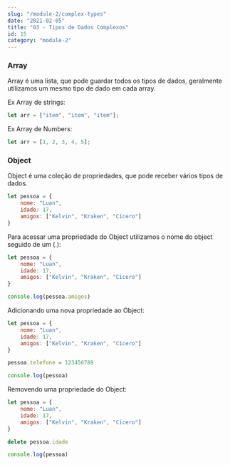 ```yaml
---
slug: "/module-2/complex-types"
date: "2021-02-05"
title: "03 - Tipos de Dados Complexos"
id: 15
category: "module-2"
---
```


### Array

Array é uma lista, que pode guardar todos os tipos de dados, geralmente utilizamos um mesmo tipo de dado em cada array.

Ex Array de strings:
```javascript
let arr = ["item", "item", "item"];
```

Ex Array de Numbers:
```javascript
let arr = [1, 2, 3, 4, 5];
```


### Object

Object é uma coleção de propriedades, que pode receber vários tipos de dados.

```javascript
let pessoa = {
    nome: "Luan",
    idade: 17,
    amigos: ["Kelvin", "Kraken", "Cícero"]
}
```

Para acessar uma propriedade do Object utilizamos o nome do object seguido de um (.):

```javascript
let pessoa = {
    nome: "Luan",
    idade: 17,
    amigos: ["Kelvin", "Kraken", "Cícero"]
}

console.log(pessoa.amigos)
```

Adicionando uma nova propriedade ao Object:

```javascript
let pessoa = {
    nome: "Luan",
    idade: 17,
    amigos: ["Kelvin", "Kraken", "Cícero"]
}

pessoa.telefone = 123456789

console.log(pessoa)

```

Removendo uma propriedade do Object:

```javascript
let pessoa = {
    nome: "Luan",
    idade: 17,
    amigos: ["Kelvin", "Kraken", "Cícero"]
}

delete pessoa.idade

console.log(pessoa)

```





